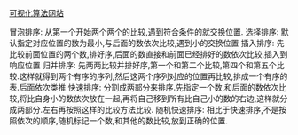 [可视化算法网站](https://visualgo.net/sorting)

冒泡排序: 从第一个开始两个两个的比较,遇到符合条件的就交换位置. 选择排序: 默认指定对应位置的数为最小,与后面的数依次比较,遇到小的交换位置 插入排序: 先比较前面位置的两个数,排好序,后面的数直接和前面已经排好的数依次比较,插入到响应位置 归并排序: 先两两比较并排好序,第一个和第二个比较,第四个和第五个比较.这样就得到两个有序的序列,然后这两个序列对应的位置再比较,排成一个有序的表.后面依次类推 快速排序: 分割成两部分来排序.先指定一个数,和后面的数依次比较,将比自身小的数依次放在一起,再将自己移到所有比自己小的数的右边,这样就分成两部分.左右再按照这样的比较方法比较. 随机快速排序: 相比于快速排序,不是按照依次的顺序,随机标记一个数,和其他的数比较,放到正确的位置.
